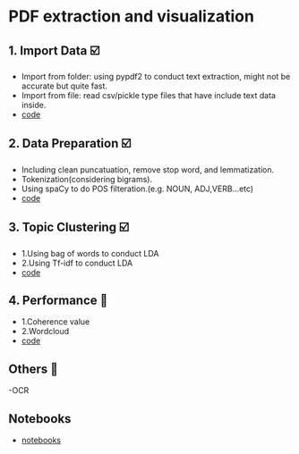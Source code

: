 # PDF extraction and visualization

## 1. Import Data ☑️
- Import from folder: using pypdf2 to conduct text extraction, might not be accurate but quite fast.
- Import from file: read csv/pickle type files that have include text data inside.
- [code](https://github.com/scleeza/sia_clean_text/blob/master/page_dataload.py)   
## 2. Data Preparation ☑️
- Including clean puncatuation, remove stop word, and lemmatization.
- Tokenization(considering bigrams).
- Using spaCy to do POS filteration.(e.g. NOUN, ADJ,VERB...etc)
- [code](https://github.com/scleeza/sia_clean_text/blob/master/page_text_clean.py)
## 3. Topic Clustering ☑️ 
- 1.Using bag of words to conduct LDA
- 2.Using Tf-idf to conduct LDA
- [code](https://github.com/scleeza/sia_clean_text/blob/master/page_LDA.py)
## 4. Performance 🚧 
- 1.Coherence value
- 2.Wordcloud
- [code](https://github.com/scleeza/sia_clean_text/blob/master/page_show_data.py)

## Others 🚧 
-OCR 

## Notebooks
- [notebooks](https://github.com/scleeza/NLP_notebooks)
